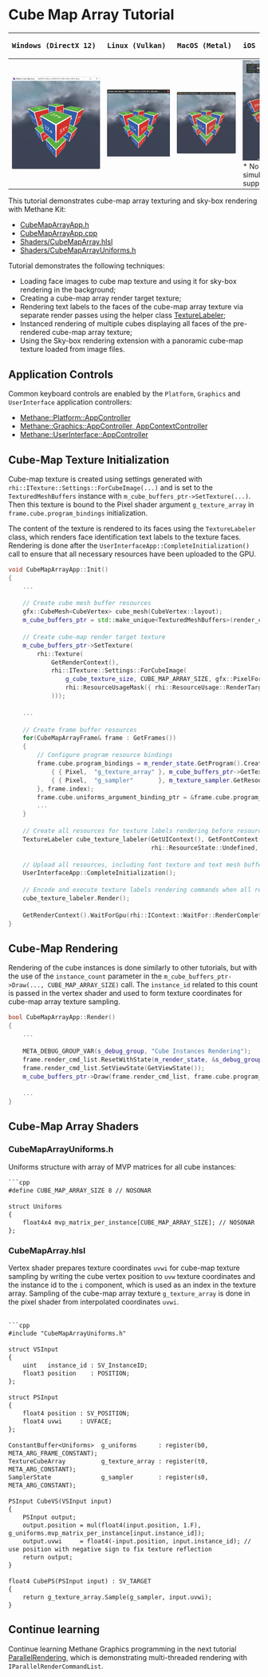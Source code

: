 # Cube Map Array Tutorial

| <pre><b>Windows (DirectX 12)       </pre></b>                        | <pre><b>Linux (Vulkan)             </pre></b>                   | <pre><b>MacOS (Metal)              </pre></b>                  | <pre><b>iOS (Metal)</pre></b>                                                       |
|----------------------------------------------------------------------|-----------------------------------------------------------------|----------------------------------------------------------------|-------------------------------------------------------------------------------------|
| ![CubeMapArray on Windows](Screenshots/CubeMapArrayWinDirectX12.jpg) | ![CubeMapArray on Linux](Screenshots/CubeMapArrayLinVulkan.jpg) | ![CubeMapArray on MacOS](Screenshots/CubeMapArrayMacMetal.jpg) | ![CubeMapArray on iOS](Screenshots/CubeMapArrayIOSMetal.jpg) * No simulator support |

This tutorial demonstrates cube-map array texturing and sky-box rendering with Methane Kit:
- [CubeMapArrayApp.h](CubeMapArrayApp.h)
- [CubeMapArrayApp.cpp](CubeMapArrayApp.cpp)
- [Shaders/CubeMapArray.hlsl](Shaders/CubeMapArray.hlsl)
- [Shaders/CubeMapArrayUniforms.h](Shaders/CubeMapArrayUniforms.h)

Tutorial demonstrates the following techniques:
- Loading face images to cube map texture and using it for sky-box rendering in the background;
- Creating a cube-map array render target texture;
- Rendering text labels to the faces of the cube-map array texture via separate render passes using the helper class 
  [TextureLabeler](/Apps/Common/Include/TextureLabeler.h);
- Instanced rendering of multiple cubes displaying all faces of the pre-rendered cube-map array texture;
- Using the Sky-box rendering extension with a panoramic cube-map texture loaded from image files.

## Application Controls

Common keyboard controls are enabled by the `Platform`, `Graphics` and `UserInterface` application controllers:
- [Methane::Platform::AppController](/Modules/Platform/App/README.md#platform-application-controller)
- [Methane::Graphics::AppController, AppContextController](/Modules/Graphics/App/README.md#graphics-application-controllers)
- [Methane::UserInterface::AppController](/Modules/UserInterface/App/README.md#user-interface-application-controllers)

## Cube-Map Texture Initialization

Cube-map texture is created using settings generated with `rhi::ITexture::Settings::ForCubeImage(...)` and is set to the 
`TexturedMeshBuffers` instance with `m_cube_buffers_ptr->SetTexture(...)`. Then this texture is bound to the Pixel shader 
argument `g_texture_array` in `frame.cube.program_bindings` initialization.

The content of the texture is rendered to its faces using the `TextureLabeler` class, which renders face identification text 
labels to the texture faces. Rendering is done after the `UserInterfaceApp::CompleteInitialization()` call to ensure that all 
necessary resources have been uploaded to the GPU.

```cpp
void CubeMapArrayApp::Init()
{
    ...
    
    // Create cube mesh buffer resources
    gfx::CubeMesh<CubeVertex> cube_mesh(CubeVertex::layout);
    m_cube_buffers_ptr = std::make_unique<TexturedMeshBuffers>(render_cmd_queue, std::move(cube_mesh), "Cube");

    // Create cube-map render target texture
    m_cube_buffers_ptr->SetTexture(
        rhi::Texture(
            GetRenderContext(),
            rhi::ITexture::Settings::ForCubeImage(
                g_cube_texture_size, CUBE_MAP_ARRAY_SIZE, gfx::PixelFormat::RGBA8Unorm, false,
                rhi::ResourceUsageMask({ rhi::ResourceUsage::RenderTarget, rhi::ResourceUsage::ShaderRead })
            )));
            
    ...
    
    // Create frame buffer resources
    for(CubeMapArrayFrame& frame : GetFrames())
    {
        // Configure program resource bindings
        frame.cube.program_bindings = m_render_state.GetProgram().CreateBindings({
            { { Pixel,  "g_texture_array" }, m_cube_buffers_ptr->GetTexture().GetResourceView() },
            { { Pixel,  "g_sampler"       }, m_texture_sampler.GetResourceView()                },
        }, frame.index);
        frame.cube.uniforms_argument_binding_ptr = &frame.cube.program_bindings.Get({ Vertex, "g_uniforms" });
        ...
    }
    
    // Create all resources for texture labels rendering before resources upload in UserInterfaceApp::CompleteInitialization()
    TextureLabeler cube_texture_labeler(GetUIContext(), GetFontContext(), m_cube_buffers_ptr->GetTexture(),
                                        rhi::ResourceState::Undefined, { g_cube_texture_size / 4U, 10U });

    // Upload all resources, including font texture and text mesh buffers required for rendering
    UserInterfaceApp::CompleteInitialization();
    
    // Encode and execute texture labels rendering commands when all resources are uploaded and ready on GPU
    cube_texture_labeler.Render();

    GetRenderContext().WaitForGpu(rhi::IContext::WaitFor::RenderComplete);
}
```

## Cube-Map Rendering

Rendering of the cube instances is done similarly to other tutorials, but with the use of the `instance_count` parameter
in the `m_cube_buffers_ptr->Draw(..., CUBE_MAP_ARRAY_SIZE)` call. The `instance_id` related to this count is passed in the
vertex shader and used to form texture coordinates for cube-map array texture sampling.

```cpp
bool CubeMapArrayApp::Render()
{
    ...
    
    META_DEBUG_GROUP_VAR(s_debug_group, "Cube Instances Rendering");
    frame.render_cmd_list.ResetWithState(m_render_state, &s_debug_group);
    frame.render_cmd_list.SetViewState(GetViewState());
    m_cube_buffers_ptr->Draw(frame.render_cmd_list, frame.cube.program_bindings, 0U, CUBE_MAP_ARRAY_SIZE);
    
    ...
}
```

## Cube-Map Array Shaders

### CubeMapArrayUniforms.h

Uniforms structure with array of MVP matrices for all cube instances:

```hlsl
```cpp
#define CUBE_MAP_ARRAY_SIZE 8 // NOSONAR

struct Uniforms
{
    float4x4 mvp_matrix_per_instance[CUBE_MAP_ARRAY_SIZE]; // NOSONAR
};
```

### CubeMapArray.hlsl

Vertex shader prepares texture coordinates `uvwi` for cube-map texture sampling by writing the cube vertex position to `uvw`
texture coordinates and the instance id to the `i` component, which is used as an index in the texture array. Sampling of the 
cube-map array texture `g_texture_array` is done in the pixel shader from interpolated coordinates `uvwi`.

```hlsl

```cpp
#include "CubeMapArrayUniforms.h"

struct VSInput
{
    uint   instance_id : SV_InstanceID;
    float3 position    : POSITION;
};

struct PSInput
{
    float4 position : SV_POSITION;
    float4 uvwi     : UVFACE;
};

ConstantBuffer<Uniforms>  g_uniforms      : register(b0, META_ARG_FRAME_CONSTANT);
TextureCubeArray          g_texture_array : register(t0, META_ARG_CONSTANT);
SamplerState              g_sampler       : register(s0, META_ARG_CONSTANT);

PSInput CubeVS(VSInput input)
{
    PSInput output;
    output.position = mul(float4(input.position, 1.F), g_uniforms.mvp_matrix_per_instance[input.instance_id]);
    output.uvwi     = float4(-input.position, input.instance_id); // use position with negative sign to fix texture reflection
    return output;
}

float4 CubePS(PSInput input) : SV_TARGET
{
    return g_texture_array.Sample(g_sampler, input.uvwi);
}
```

## Continue learning

Continue learning Methane Graphics programming in the next tutorial [ParallelRendering](../07-ParallelRendering),
which is demonstrating multi-threaded rendering with `IParallelRenderCommandList`.
